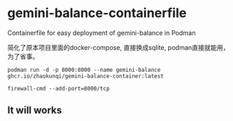 # gemini-balance-containerfile

Containerfile for easy deployment of gemini-balance in Podman

简化了原本项目里面的docker-compose, 直接换成sqlite, podman直接就能用，为了省事。

```
podman run -d -p 8000:8000 --name gemini-balance ghcr.io/zhaokunqi/gemini-balance-container:latest
```

```
firewall-cmd --add-port=8000/tcp
```

## It will works
